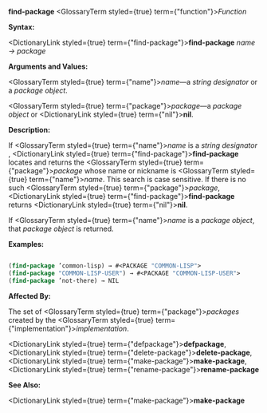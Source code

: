 **find-package** <GlossaryTerm styled={true} term={"function"}><i>Function</i></GlossaryTerm> 



**Syntax:** 



<DictionaryLink styled={true} term={"find-package"}><b>find-package</b></DictionaryLink> *name → package* 



**Arguments and Values:** 



<GlossaryTerm styled={true} term={"name"}><i>name</i></GlossaryTerm>—a *string designator* or a *package object*. 



<GlossaryTerm styled={true} term={"package"}><i>package</i></GlossaryTerm>—a *package object* or <DictionaryLink styled={true} term={"nil"}><b>nil</b></DictionaryLink>. 



**Description:** 



If <GlossaryTerm styled={true} term={"name"}><i>name</i></GlossaryTerm> is a *string designator* , <DictionaryLink styled={true} term={"find-package"}><b>find-package</b></DictionaryLink> locates and returns the <GlossaryTerm styled={true} term={"package"}><i>package</i></GlossaryTerm> whose name or nickname is <GlossaryTerm styled={true} term={"name"}><i>name</i></GlossaryTerm>. This search is case sensitive. If there is no such <GlossaryTerm styled={true} term={"package"}><i>package</i></GlossaryTerm>, <DictionaryLink styled={true} term={"find-package"}><b>find-package</b></DictionaryLink> returns <DictionaryLink styled={true} term={"nil"}><b>nil</b></DictionaryLink>. 



If <GlossaryTerm styled={true} term={"name"}><i>name</i></GlossaryTerm> is a *package object*, that *package object* is returned. 



**Examples:**
```lisp

(find-package ’common-lisp) → #<PACKAGE "COMMON-LISP"> 
(find-package "COMMON-LISP-USER") → #<PACKAGE "COMMON-LISP-USER"> 
(find-package ’not-there) → NIL 

```
**Affected By:** 



The set of <GlossaryTerm styled={true} term={"package"}><i>packages</i></GlossaryTerm> created by the <GlossaryTerm styled={true} term={"implementation"}><i>implementation</i></GlossaryTerm>. 



<DictionaryLink styled={true} term={"defpackage"}><b>defpackage</b></DictionaryLink>, <DictionaryLink styled={true} term={"delete-package"}><b>delete-package</b></DictionaryLink>, <DictionaryLink styled={true} term={"make-package"}><b>make-package</b></DictionaryLink>, <DictionaryLink styled={true} term={"rename-package"}><b>rename-package</b></DictionaryLink> 



**See Also:** 



<DictionaryLink styled={true} term={"make-package"}><b>make-package</b></DictionaryLink> 







 



 



